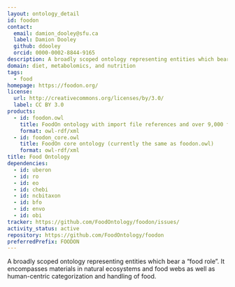```yaml
---
layout: ontology_detail
id: foodon
contact:
  email: damion_dooley@sfu.ca
  label: Damion Dooley
  github: ddooley
  orcid: 0000-0002-8844-9165
description: A broadly scoped ontology representing entities which bear a “food role”. It encompasses materials in natural ecosystems and agriculture that are consumed by humans and domesticated animals. This includes any generic (unbranded) raw or processed food material found in processing plants, markets, stores or food distribution points. FoodOn also imports nutritional component and dietary pattern terms from other OBO Foundry ontologies to support interoperability in diet and nutrition research
domain: diet, metabolomics, and nutrition
tags:
  - food
homepage: https://foodon.org/
license:
  url: http://creativecommons.org/licenses/by/3.0/
  label: CC BY 3.0
products:
  - id: foodon.owl
    title: FoodOn ontology with import file references and over 9,000 food products
    format: owl-rdf/xml
  - id: foodon_core.owl
    title: FoodOn core ontology (currently the same as foodon.owl)
    format: owl-rdf/xml
title: Food Ontology
dependencies:
  - id: uberon
  - id: ro
  - id: eo
  - id: chebi
  - id: ncbitaxon
  - id: bfo
  - id: envo
  - id: obi
tracker: https://github.com/FoodOntology/foodon/issues/
activity_status: active
repository: https://github.com/FoodOntology/foodon
preferredPrefix: FOODON
---
```


A broadly scoped ontology representing entities which bear a “food role”.  It encompasses materials in natural ecosystems and food webs as well as human-centric categorization and handling of food.
